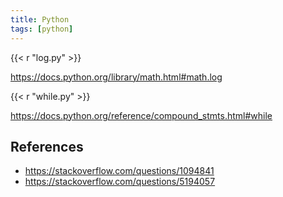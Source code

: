 ```yaml
---
title: Python
tags: [python]
---
```


{{< r "log.py" >}}

<https://docs.python.org/library/math.html#math.log>

{{< r "while.py" >}}

<https://docs.python.org/reference/compound_stmts.html#while>

## References

- <https://stackoverflow.com/questions/1094841>
- <https://stackoverflow.com/questions/5194057>

